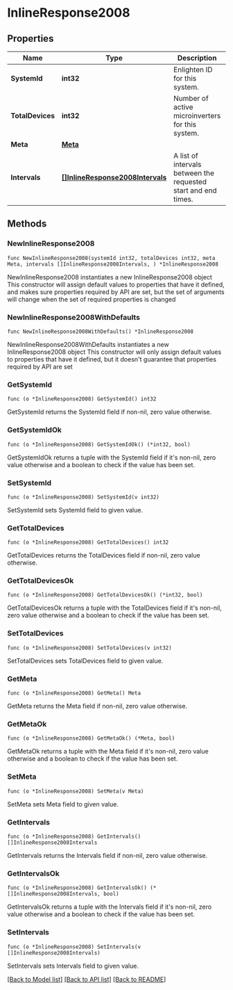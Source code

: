 # InlineResponse2008

## Properties

Name | Type | Description | Notes
------------ | ------------- | ------------- | -------------
**SystemId** | **int32** | Enlighten ID for this system. | 
**TotalDevices** | **int32** | Number of active microinverters for this system. | 
**Meta** | [**Meta**](Meta.md) |  | 
**Intervals** | [**[]InlineResponse2008Intervals**](InlineResponse2008Intervals.md) | A list of intervals between the requested start and end times. | 

## Methods

### NewInlineResponse2008

`func NewInlineResponse2008(systemId int32, totalDevices int32, meta Meta, intervals []InlineResponse2008Intervals, ) *InlineResponse2008`

NewInlineResponse2008 instantiates a new InlineResponse2008 object
This constructor will assign default values to properties that have it defined,
and makes sure properties required by API are set, but the set of arguments
will change when the set of required properties is changed

### NewInlineResponse2008WithDefaults

`func NewInlineResponse2008WithDefaults() *InlineResponse2008`

NewInlineResponse2008WithDefaults instantiates a new InlineResponse2008 object
This constructor will only assign default values to properties that have it defined,
but it doesn't guarantee that properties required by API are set

### GetSystemId

`func (o *InlineResponse2008) GetSystemId() int32`

GetSystemId returns the SystemId field if non-nil, zero value otherwise.

### GetSystemIdOk

`func (o *InlineResponse2008) GetSystemIdOk() (*int32, bool)`

GetSystemIdOk returns a tuple with the SystemId field if it's non-nil, zero value otherwise
and a boolean to check if the value has been set.

### SetSystemId

`func (o *InlineResponse2008) SetSystemId(v int32)`

SetSystemId sets SystemId field to given value.


### GetTotalDevices

`func (o *InlineResponse2008) GetTotalDevices() int32`

GetTotalDevices returns the TotalDevices field if non-nil, zero value otherwise.

### GetTotalDevicesOk

`func (o *InlineResponse2008) GetTotalDevicesOk() (*int32, bool)`

GetTotalDevicesOk returns a tuple with the TotalDevices field if it's non-nil, zero value otherwise
and a boolean to check if the value has been set.

### SetTotalDevices

`func (o *InlineResponse2008) SetTotalDevices(v int32)`

SetTotalDevices sets TotalDevices field to given value.


### GetMeta

`func (o *InlineResponse2008) GetMeta() Meta`

GetMeta returns the Meta field if non-nil, zero value otherwise.

### GetMetaOk

`func (o *InlineResponse2008) GetMetaOk() (*Meta, bool)`

GetMetaOk returns a tuple with the Meta field if it's non-nil, zero value otherwise
and a boolean to check if the value has been set.

### SetMeta

`func (o *InlineResponse2008) SetMeta(v Meta)`

SetMeta sets Meta field to given value.


### GetIntervals

`func (o *InlineResponse2008) GetIntervals() []InlineResponse2008Intervals`

GetIntervals returns the Intervals field if non-nil, zero value otherwise.

### GetIntervalsOk

`func (o *InlineResponse2008) GetIntervalsOk() (*[]InlineResponse2008Intervals, bool)`

GetIntervalsOk returns a tuple with the Intervals field if it's non-nil, zero value otherwise
and a boolean to check if the value has been set.

### SetIntervals

`func (o *InlineResponse2008) SetIntervals(v []InlineResponse2008Intervals)`

SetIntervals sets Intervals field to given value.



[[Back to Model list]](../README.md#documentation-for-models) [[Back to API list]](../README.md#documentation-for-api-endpoints) [[Back to README]](../README.md)


